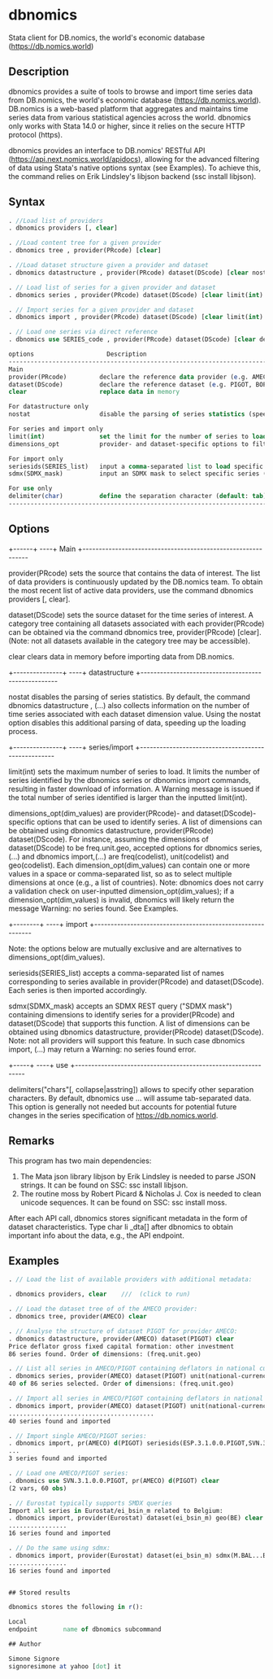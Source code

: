 # dbnomics
Stata client for DB.nomics, the world's economic database (https://db.nomics.world)

## Description

dbnomics provides a suite of tools to browse and import time series data
from DB.nomics, the world's economic database (https://db.nomics.world).
DB.nomics is a web-based platform that aggregates and maintains time
series data from various statistical agencies across the world.  dbnomics
only works with Stata 14.0 or higher, since it relies on the secure HTTP
protocol (https).

dbnomics provides an interface to DB.nomics' RESTful API
(https://api.next.nomics.world/apidocs), allowing for the advanced
filtering of data using Stata's native options syntax (see Examples). To
achieve this, the command relies on Erik Lindsley's libjson backend (ssc
install libjson).

## Syntax

```Stata
. //Load list of providers
. dbnomics providers [, clear]

. //Load content tree for a given provider
. dbnomics tree , provider(PRcode) [clear]

. //Load dataset structure given a provider and dataset
. dbnomics datastructure , provider(PRcode) dataset(DScode) [clear nostat]

. // Load list of series for a given provider and dataset
. dbnomics series , provider(PRcode) dataset(DScode) [clear limit(int) dimensions_opt]

. // Import series for a given provider and dataset
. dbnomics import , provider(PRcode) dataset(DScode) [clear limit(int) seriesids(SERIES_list) sdmx(SDMX_mask) dimensions_opt]

. // Load one series via direct reference
. dbnomics use SERIES_code , provider(PRcode) dataset(DScode) [clear delimiter(char)]

options                    Description
-------------------------------------------------------------------------
Main
provider(PRcode)         declare the reference data provider (e.g. AMECO, IMF, Eurostat)
dataset(DScode)          declare the reference dataset (e.g. PIGOT, BOP, ei_bsin_m)
clear                    replace data in memory

For datastructure only
nostat                   disable the parsing of series statistics (speeds up importing)

For series and import only
limit(int)               set the limit for the number of series to load
dimensions_opt           provider- and dataset-specific options to filter series (see Examples)

For import only
seriesids(SERIES_list)   input a comma-separated list to load specific time series
sdmx(SDMX_mask)          input an SDMX mask to select specific series (Note: not all providers support this option)

For use only
delimiter(char)          define the separation character (default: tab)
-------------------------------------------------------------------------
```

## Options
+------+
----+ Main +-------------------------------------------------------------

provider(PRcode) sets the source that contains the data of interest. The
list of data providers is continuously updated by the DB.nomics team.
To obtain the most recent list of active data providers, use the
command dbnomics providers [, clear].

dataset(DScode) sets the source dataset for the time series of interest.
A category tree containing all datasets associated with each
provider(PRcode) can be obtained via the command dbnomics tree,
provider(PRcode) [clear]. (Note: not all datasets available in the
category tree may be accessible).

clear clears data in memory before importing data from DB.nomics.

+---------------+
----+ datastructure +----------------------------------------------------

nostat disables the parsing of series statistics. By default, the command
dbnomics datastructure , (...) also collects information on the
number of time series associated with each dataset dimension value.
Using the nostat option disables this additional parsing of data,
speeding up the loading process.

+---------------+
----+ series/import +----------------------------------------------------

limit(int) sets the maximum number of series to load. It limits the
number of series identified by the dbnomics series or dbnomics import
commands, resulting in faster download of information.  A Warning
message is issued if the total number of series identified is larger
than the inputted limit(int).

dimensions_opt(dim_values) are provider(PRcode)- and
dataset(DScode)-specific options that can be used to identify series.
A list of dimensions can be obtained using dbnomics datastructure,
provider(PRcode) dataset(DScode).  For instance, assuming the
dimensions of dataset(DScode) to be freq.unit.geo, accepted options
for dbnomics series,(...) and dbnomics import,(...) are
freq(codelist), unit(codelist) and geo(codelist).  Each
dimension_opt(dim_values) can contain one or more values in a space
or comma-separated list, so as to select multiple dimensions at once
(e.g., a list of countries).  Note: dbnomics does not carry a
validation check on user-inputted dimension_opt(dim_values); if a
dimension_opt(dim_values) is invalid, dbnomics will likely return the
message Warning: no series found. See Examples.

+--------+
----+ import +-----------------------------------------------------------

Note: the options below are mutually exclusive and are alternatives to
dimensions_opt(dim_values).

seriesids(SERIES_list) accepts a comma-separated list of names
corresponding to series available in provider(PRcode) and
dataset(DScode). Each series is then imported accordingly.

sdmx(SDMX_mask) accepts an SDMX REST query ("SDMX mask") containing
dimensions to identify series for a provider(PRcode) and
dataset(DScode) that supports this function.  A list of dimensions
can be obtained using dbnomics datastructure, provider(PRcode)
dataset(DScode). Note: not all providers will support this feature.
In such case dbnomics import, (...) may return a Warning: no series
found error.

+-----+
----+ use +--------------------------------------------------------------

delimiters("chars"[, collapse|asstring]) allows to specify other
separation characters.  By default, dbnomics use ...  will assume
tab-separated data.  This option is generally not needed but accounts
for potential future changes in the series specification of
https://db.nomics.world.

## Remarks

This program has two main dependencies:

1) The Mata json library libjson by Erik Lindsley is needed to parse JSON
strings. It can be found on SSC: ssc install libjson.
2) The routine moss by Robert Picard & Nicholas J. Cox is needed to clean
unicode sequences. It can be found on SSC: ssc install moss.

After each API call, dbnomics stores significant metadata in the form of
dataset characteristics.  Type char li _dta[] after dbnomics to obtain
important info about the data, e.g., the API endpoint.

## Examples

```Stata
. // Load the list of available providers with additional metadata:

. dbnomics providers, clear    ///  (click to run)

. // Load the dataset tree of of the AMECO provider:
. dbnomics tree, provider(AMECO) clear

. // Analyse the structure of dataset PIGOT for provider AMECO:
. dbnomics datastructure, provider(AMECO) dataset(PIGOT) clear
Price deflator gross fixed capital formation: other investment
86 series found. Order of dimensions: (freq.unit.geo)

. // List all series in AMECO/PIGOT containing deflators in national currency:
. dbnomics series, provider(AMECO) dataset(PIGOT) unit(national-currency-2010-100) clear
40 of 86 series selected. Order of dimensions: (freq.unit.geo)

. // Import all series in AMECO/PIGOT containing deflators in national currency:
. dbnomics import, provider(AMECO) dataset(PIGOT) unit(national-currency-2010-100) clear
........................................
40 series found and imported

. // Import single AMECO/PIGOT series:
. dbnomics import, pr(AMECO) d(PIGOT) seriesids(ESP.3.1.0.0.PIGOT,SVN.3.1.0.0.PIGOT,LVA.3.1.99.0.PIGOT) clear
...
3 series found and imported

. // Load one AMECO/PIGOT series:
. dbnomics use SVN.3.1.0.0.PIGOT, pr(AMECO) d(PIGOT) clear
(2 vars, 60 obs)

. // Eurostat typically supports SMDX queries
Import all series in Eurostat/ei_bsin_m related to Belgium:
. dbnomics import, provider(Eurostat) dataset(ei_bsin_m) geo(BE) clear
................
16 series found and imported

. // Do the same using sdmx:
. dbnomics import, provider(Eurostat) dataset(ei_bsin_m) sdmx(M.BAL...BE) clear
................
16 series found and imported


## Stored results

dbnomics stores the following in r():

Local     
endpoint       name of dbnomics subcommand

## Author

Simone Signore
signoresimone at yahoo [dot] it
